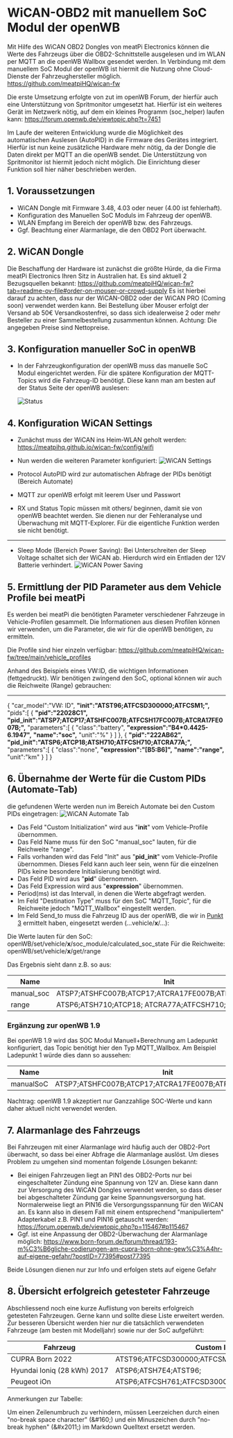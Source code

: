 # WiCAN-OBD2 mit manuellem SoC Modul der openWB

Mit Hilfe des WiCAN OBD2 Dongles von meatPi Electronics können die Werte des Fahrzeugs über die OBD2-Schnittstelle ausgelesen und im WLAN per MQTT an die openWB Wallbox gesendet werden.
In Verbindung mit dem manuellem SoC Modul der openWB ist hiermit die Nutzung ohne Cloud-Dienste der Fahrzeughersteller möglich.
<https://github.com/meatpiHQ/wican-fw>

Die erste Umsetzung erfolgte von zut im openWB Forum, der hierfür auch eine Unterstützung von Spritmonitor umgesetzt hat. Hierfür ist ein weiteres Gerät im Netzwerk nötig, auf dem ein kleines Programm (soc_helper) laufen kann:
<https://forum.openwb.de/viewtopic.php?t=7451>

Im Laufe der weiteren Entwicklung wurde die Möglichkeit des automatischen Auslesen (AutoPID) in die Firmware des Gerätes integriert. Hierfür ist nun keine zusätzliche Hardware mehr nötig, da der Dongle die Daten direkt per MQTT an die openWB sendet. Die Unterstützung von Spritmonitor ist hiermit jedoch nicht möglich. Die Einrichtung dieser Funktion soll hier näher beschrieben werden.

## 1. Voraussetzungen

* WiCAN Dongle mit Firmware 3.48, 4.03 oder neuer (4.00 ist fehlerhaft).
* Konfiguration des Manuellen SoC Moduls im Fahrzeug der openWB.
* WLAN Empfang im Bereich der openWB bzw. des Fahrzeugs.
* Ggf. Beachtung einer Alarmanlage, die den OBD2 Port überwacht.

## 2. WiCAN Dongle

Die Beschaffung der Hardware ist zunächst die größte Hürde, da die Firma meatPi Electronics Ihren Sitz in Australien hat.
Es sind aktuell 2 Bezugsquellen bekannt:
<https://github.com/meatpiHQ/wican-fw?tab=readme-ov-file#order-on-mouser-or-crowd-supply>
Es ist hierbei darauf zu achten, dass nur der WiCAN-OBD2 oder der WiCAN PRO (Coming soon) verwendet werden kann. Bei Bestellung über Mouser erfolgt der Versand ab 50€ Versandkostenfrei, so dass sich idealerweise 2 oder mehr Besteller zu einer Sammelbestellung zusammentun können.
Achtung: Die angegeben Preise sind Nettopreise.

## 3. Konfiguration manueller SoC in openWB

* In der Fahrzeugkonfiguration der openWB muss das manuelle SoC Modul eingerichtet werden. Für die spätere Konfiguration der MQTT-Topics wird die Fahrzeug-ID benötigt. Diese kann man am besten auf der Status Seite der openWB auslesen:

  ![Status](pictures/WiCAN_openWB-Status.png "openWB Status")

## 4. Konfiguration WiCAN Settings

* Zunächst muss der WiCAN ins Heim-WLAN geholt werden:
<https://meatpihq.github.io/wican-fw/config/wifi>

* Nun werden die weiteren Parameter konfiguriert:
![WiCAN Settings](pictures/WiCAN_Settings.png "WiCAN Settings")

* Protocol AutoPID wird zur automatischen Abfrage der PIDs benötigt (Bereich Automate)
* MQTT zur openWB erfolgt mit leerem User und Passwort
* RX und Status Topic müssen mit others/ beginnen, damit sie von openWB beachtet werden. Sie dienen nur der Fehleranalyse und Überwachung mit MQTT-Explorer. Für die eigentliche Funktion werden sie nicht benötigt.

---

* Sleep Mode (Bereich Power Saving): Bei Unterschreiten der Sleep Voltage schaltet sich der WiCAN ab. Hierdurch wird ein Entladen der 12V Batterie verhindert.
![WiCAN Power Saving](pictures/WiCAN_PowerSaving.png "WiCAN Settings")

## 5. Ermittlung der PID Parameter aus dem Vehicle Profile bei meatPi

Es werden bei meatPi die benötigten Parameter verschiedener Fahrzeuge in Vehicle-Profilen gesammelt.
Die Informationen aus diesen Profilen können wir verwenden, um die Parameter, die wir für die openWB benötigen, zu ermitteln.

Die Profile sind hier einzeln verfügbar:
<https://github.com/meatpiHQ/wican-fw/tree/main/vehicle_profiles>

Anhand des Beispiels eines VW:ID, die wichtigen Informationen (fettgedruckt).
Wir benötigen zwingend den SoC, optional können wir auch die Reichweite (Range) gebrauchen:

---
{
   "car_model":"VW: ID",
   **"init":"ATST96;ATFCSD300000;ATFCSM1;",**
   "pids":[
      {
         **"pid":"22028C1",**
         **"pid_init":"ATSP7;ATCP17;ATSHFC007B;ATFCSH17FC007B;ATCRA17FE007B;",**
         "parameters":[
            {
               "class":"battery",
               **"expression":"B4\*0.4425-6.1947",**
               **"name":"soc",**
               "unit":"%"
            }
         ]
      },
      {
         **"pid":"222AB62",**
         **"pid_init":"ATSP6;ATCP18;ATSH710;ATFCSH710;ATCRA77A;",**
         "parameters":[
            {
               "class":"none",
               **"expression":"[B5:B6]",**
               **"name":"range",**
               "unit":"km"
            }
         ]
      }

## 6. Übernahme der Werte für die Custom PIDs (Automate-Tab)

die gefundenen Werte werden nun im Bereich Automate bei den Custom PIDs eingetragen:
![WiCAN Automate Tab](pictures/WiCAN_Automate.png "WiCAN Automate")

* Das Feld "Custom Initialization" wird aus "**init**" vom Vehicle-Profile übernommen.
* Das Feld Name muss für den SoC "manual_soc" lauten, für die Reichweite "range".
* Falls vorhanden wird das Feld "Init" aus "**pid_init**" vom Vehicle-Profile  übernommen. Dieses Feld kann auch leer sein, wenn für die einzelnen PIDs keine besondere Initialisierung benötigt wird.
* Das Feld PID wird aus "**pid**" übernommen.
* Das Feld Expression wird aus "**expression**" übernommen.
* Period(ms) ist das Intervall, in denen die Werte abgefragt werden.
* Im Feld "Destination Type" muss für den SoC "MQTT_Topic", für die Reichweite jedoch "MQTT_Wallbox" eingestellt werden.
* Im Feld Send_to muss die Fahrzeug ID aus der openWB, die wir in [Punkt 3](#3-konfiguration-manueller-soc-in-openwb) ermittelt haben, eingesetzt werden (...vehicle/**x**/...):

Die Werte lauten für den SoC:
openWB/set/vehicle/**x**/soc_module/calculated_soc_state
Für die Reichweite:
openWB/set/vehicle/**x**/get/range

Das Ergebnis sieht dann z.B. so aus:

Name|Init|PID|Expression|Period(ms)|Type|Send_to
-|-|-|-|-|-|-
manual_soc|ATSP7;ATSHFC007B;ATCP17;ATCRA17FE007B;ATFCSH17FC007B;|22028C1|B4*0.4425&#x2011;6.1947|10000|MQTT_Topic|openWB/set/vehicle/**3**/soc_module/calculated_soc_state
range|ATSP6;ATSH710;ATCP18; ATCRA77A;ATFCSH710;|222AB62|[B5:B6]|10000|MQTT_Topic|openWB/set/vehicle/**3**/get/range

### Ergänzung zur openWB 1.9

Bei openWB 1.9 wird das SOC Modul Manuell+Berechnung am Ladepunkt konfiguriert, das Topic benötigt hier den Typ MQTT_Wallbox.
Am Beispiel Ladepunkt 1 würde dies dann so aussehen:

Name|Init|PID|Expression|Period(ms)|Type|Send_to
-|-|-|-|-|-|-
manualSoC|ATSP7;ATSHFC007B;ATCP17;ATCRA17FE007B;ATFCSH17FC007B;|22028C1|B4*0.4425&#x2011;6.1947|60000|MQTT_Wallbox|openWB/set/lp/**1**

Nachtrag: openWB 1.9 akzeptiert nur Ganzzahlige SOC-Werte und kann daher aktuell nicht verwendet werden.

## 7. Alarmanlage des Fahrzeugs

Bei Fahrzeugen mit einer Alarmanlage wird häufig auch der OBD2-Port überwacht, so dass bei einer Abfrage die Alarmanlage auslöst.
Um dieses Problem zu umgehen sind momentan folgende Lösungen bekannt:

* Bei einigen Fahrzeugen liegt an PIN1 des OBD2-Ports nur bei eingeschalteter Zündung eine Spannung von 12V an. Diese kann dann zur Versorgung des WiCAN Dongles verwendet werden, so dass dieser bei abgeschalteter Zündung gar keine Spannungsversorgung hat. Normalerweise liegt an PIN16 die Versorgungsspannung für den WiCAN an.
Es kann also in diesem Fall mit einem entsprechend "manipuliertem" Adapterkabel z.B. PIN1 und PIN16 getauscht werden:
<https://forum.openwb.de/viewtopic.php?p=115467#p115467>
* Ggf. ist eine Anpassung der OBD2-Überwachung der Alarmanlage möglich:
<https://www.born-forum.de/forum/thread/193-m%C3%B6gliche-codierungen-am-cupra-born-ohne-gew%C3%A4hr-auf-eigene-gefahr/?postID=77395#post77395>

Beide Lösungen dienen nur zur Info und erfolgen stets auf eigene Gefahr

## 8. Übersicht erfolgreich getesteter Fahrzeuge

Abschliessend noch eine kurze Auflistung von bereits erfolgreich getesteten Fahrzeugen.
Gerne kann und sollte diese Liste erweitert werden.
Zur besseren Übersicht  werden hier nur die tatsächlich verwendeten Fahrzeuge (am besten mit Modelljahr) sowie nur der SoC aufgeführt:

Fahrzeug|Custom Initialization|Name|Init|PID|Expression
-|-|-|-|-|-
CUPRA&#160;Born&#160;2022|ATST96;ATFCSD300000;ATFCSM1;|manual_soc|ATSP7;ATCP17;ATSHFC007B;ATFCSH17FC007B;ATCRA17FE007B;|22028C1|B4*0.4425&#x2011;6.1947
Hyundai&#160;Ioniq&#160;(28&#160;kWh)&#160;2017|ATSP6;ATSH7E4;ATST96;|manual_soc||2105|B39/2
Peugeot iOn|ATSP6;ATFCSH761;ATFCSD300000;ATFCSM1;ATSH761;ATCRA762;|manual_soc||2101|(B4/2)&#x2011;5

Anmerkungen zur Tabelle:

Um einen Zeilenumbruch zu verhindern, müssen Leerzeichen durch einen "no-break space character" (\&#160;) und ein Minuszeichen durch "no-break hyphen" (\&#x2011;) im Markdown Quelltext ersetzt werden.
